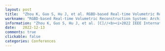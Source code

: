 ```yaml
---
layout: post
title:  "Zhou K, Guo S, Hu J, et al. RGBD-based Real-time Volumetric Reconstruction System: Architecture Design and Implementation[C]//<b><i>2022 IEEE International Conference on Visual Communications and Image Processing (VCIP)</b></i>. IEEE, 2022: 1-5. [CCF-C]"
workname: "RGBD-based Real-time Volumetric Reconstruction System: Architecture Design and Implementation"
information: "Zhou K, Guo S, Hu J, et al. [C]//<b><i>2022 IEEE International Conference on Visual Communications and Image Processing (VCIP)</b></i>. IEEE, 2022: 1-5. [CCF-C]"
date:   2022-12-13
comments: true
clickable: false
categories: Conferences
---
```

